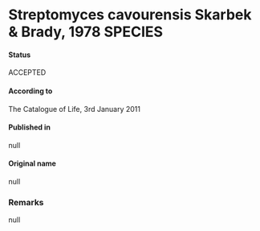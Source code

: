 # Streptomyces cavourensis Skarbek & Brady, 1978 SPECIES

#### Status
ACCEPTED

#### According to
The Catalogue of Life, 3rd January 2011

#### Published in
null

#### Original name
null

### Remarks
null